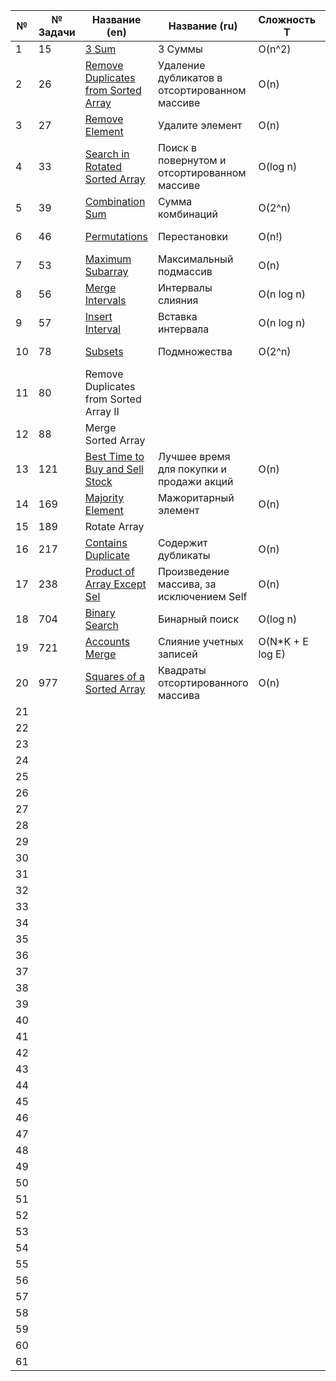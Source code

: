 | **№** | **№ Задачи** | **Название (en)**                                                                                                                | **Название (ru)**                             | **Сложность T**   | **Сложность Sp** | **Структура данных** | **Примечания** | 
|-------|--------------|----------------------------------------------------------------------------------------------------------------------------------|-----------------------------------------------|-------------------|------------------|----------------------|----------------|
| 1     | 15           | [3 Sum](src/com.vashajava/array/_15_3Sum_.java)                                                                                  | 3 Суммы                                       | O(n^2)            |                  |                      |                |
| 2     | 26           | [Remove Duplicates from Sorted Array](src/com.vashajava/array/_26_Remove_Duplicates_from_Sorted_Array_.java)                     | Удаление дубликатов в отсортированном массиве | O(n)              |                  |                      |                |
| 3     | 27           | [Remove Element](src/com.vashajava/array/_27_Remove_Element_.java)                                                               | Удалите элемент                               | O(n)              |                  |                      |                |
| 4     | 33           | [Search in Rotated Sorted Array](src/com.vashajava/array/_33_Search_in_Rotated_Sorted_Array_.java)                               | Поиск в повернутом и отсортированном массиве  | O(log n)          |                  | array (массив)       |                |
| 5     | 39           | [Combination Sum](src/com.vashajava/array/_39_Combination_Sum_.java)                                                             | Сумма комбинаций                              | O(2^n)            |                  | array (массив)       |                |
| 6     | 46           | [Permutations](src/com.vashajava/array/_46_Permutations_.java)                                                                   | Перестановки                                  | O(n!)             |                  | array (массив)       |                |
| 7     | 53           | [Maximum Subarray](src/com.vashajava/array/_53_Maximum_Subarray_.java)                                                           | Максимальный подмассив                        | O(n)              |                  | array (массив)       |                |
| 8     | 56           | [Merge Intervals](src/com.vashajava/array/_56_Merge_Intervals_.java)                                                             | Интервалы слияния                             | O(n log n)        |                  | array (массив)       |                |
| 9     | 57           | [Insert Interval](src/com.vashajava/array/_57_Insert_Interval_.java)                                                             | Вставка интервала                             | O(n log n)        |                  | array (массив)       |                |
| 10    | 78           | [Subsets](src/com.vashajava/array/_78_Subsets_.java)                                                                             | Подмножества                                  | O(2^n)            |                  | array (массив)       |                |
| 11    | 80           | Remove Duplicates from Sorted Array II                                                                                           |                                               |                   |                  |                      |                |
| 12    | 88           | Merge Sorted Array                                                                                                               |                                               |                   |                  |                      |                |
| 13    | 121          | [Best Time to Buy and Sell Stock](src/com.vashajava/array/_121_Best_Time_to_Buy_and_Sell_Stock_.java)                            | Лучшее время для покупки и продажи акций      | O(n)              | O(1)             | array (массив)       |                |
| 14    | 169          | [Majority Element](src/com.vashajava/array/_169_Majority_Element_.java)                                                          | Мажоритарный элемент                          | O(n)              |                  |                      |                |
| 15    | 189          | Rotate Array                                                                                                                     |                                               |                   |                  |                      |                |
| 16    | 217          | [Contains Duplicate](src/com.vashajava/array/_217_Contains_Duplicate_.java)                                                      | Содержит дубликаты                            | O(n)              |                  | array (массив)       |                |
| 17    | 238          | [Product of Array Except Sel](src/com.vashajava/array/_238_Product_of_Array_Except_Self__238_Product_of_Array_Except_Self_.java) | Произведение массива, за исключением Self     | O(n)              |                  | array (массив)       |                |
| 18    | 704          | [Binary Search](src/com.vashajava/array/_704_Binary_Search_.java)                                                                | Бинарный поиск                                | O(log n)          |                  |                      |                |
| 19    | 721          | [Accounts Merge](src/com.vashajava/array/_721_Accounts_Merge_.java)                                                              | Слияние учетных записей                       | O(N*K + E log E)  |                  |array (массив)       |                |
| 20    | 977          | [Squares of a Sorted Array](src/com.vashajava/array/_977_Squares_of_a_Sorted_Array_.java)                                        | Квадраты отсортированного массива             | O(n)              |                  | array (массив)       |                |
| 21    |              |                                                                                                                                  |                                               |                   |                  |                      |                |
| 22    |              |                                                                                                                                  |                                               |                   |                  |                      |                |
| 23    |              |                                                                                                                                  |                                               |                   |                  |                      |                |
| 24    |              |                                                                                                                                  |                                               |                   |                  |                      |                |
| 25    |              |                                                                                                                                  |                                               |                   |                  |                      |                |
| 26    |              |                                                                                                                                  |                                               |                   |                  |                      |                |
| 27    |              |                                                                                                                                  |                                               |                   |                  |                      |                |
| 28    |              |                                                                                                                                  |                                               |                   |                  |                      |                |
| 29    |              |                                                                                                                                  |                                               |                   |                  |                      |                |
| 30    |              |                                                                                                                                  |                                               |                   |                  |                      |                |
| 31    |              |                                                                                                                                  |                                               |                   |                  |                      |                |
| 32    |              |                                                                                                                                  |                                               |                   |                  |                      |                |
| 33    |              |                                                                                                                                  |                                               |                   |                  |                      |                |
| 34    |              |                                                                                                                                  |                                               |                   |                  |                      |                |
| 35    |              |                                                                                                                                  |                                               |                   |                  |                      |                |
| 36    |              |                                                                                                                                  |                                               |                   |                  |                      |                |
| 37    |              |                                                                                                                                  |                                               |                   |                  |                      |                |
| 38    |              |                                                                                                                                  |                                               |                   |                  |                      |                |
| 39    |              |                                                                                                                                  |                                               |                   |                  |                      |                |
| 40    |              |                                                                                                                                  |                                               |                   |                  |                      |                |
| 41    |              |                                                                                                                                  |                                               |                   |                  |                      |                |
| 42    |              |                                                                                                                                  |                                               |                   |                  |                      |                |
| 43    |              |                                                                                                                                  |                                               |                   |                  |                      |                |
| 44    |              |                                                                                                                                  |                                               |                   |                  |                      |                |
| 45    |              |                                                                                                                                  |                                               |                   |                  |                      |                |
| 46    |              |                                                                                                                                  |                                               |                   |                  |                      |                |
| 47    |              |                                                                                                                                  |                                               |                   |                  |                      |                |
| 48    |              |                                                                                                                                  |                                               |                   |                  |                      |                |
| 49    |              |                                                                                                                                  |                                               |                   |                  |                      |                |
| 50    |              |                                                                                                                                  |                                               |                   |                  |                      |                |
| 51    |              |                                                                                                                                  |                                               |                   |                  |                      |                |
| 52    |              |                                                                                                                                  |                                               |                   |                  |                      |                |
| 53    |              |                                                                                                                                  |                                               |                   |                  |                      |                |
| 54    |              |                                                                                                                                  |                                               |                   |                  |                      |                |
| 55    |              |                                                                                                                                  |                                               |                   |                  |                      |                |
| 56    |              |                                                                                                                                  |                                               |                   |                  |                      |                |
| 57    |              |                                                                                                                                  |                                               |                   |                  |                      |                |
| 58    |              |                                                                                                                                  |                                               |                   |                  |                      |                |
| 59    |              |                                                                                                                                  |                                               |                   |                  |                      |                |
| 60    |              |                                                                                                                                  |                                               |                   |                  |                      |                |
| 61    |              |                                                                                                                                  |                                               |                   |                  |                      |                |
